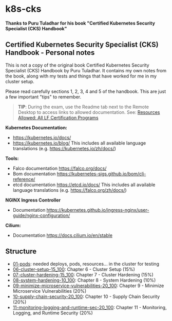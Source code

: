 # k8s-cks
**Thanks to Puru Tuladhar for his book "Certified Kubernetes Security Specialist (CKS) Handbook"**

## Certified Kubernetes Security Specialist (CKS) Handbook - Personal notes
This is not a copy of the original book Certified Kubernetes Security Specialist (CKS) Handbook by Puru Tuladhar. It contains my own notes from the book, along with my tests and things that have worked for me in my cluster setup.

Please read carefully sections 1, 2, 3, 4 and 5 of the handbook. This are just a few important "tips" to remember.

> **TIP**: During the exam, use the Readme tab next to the Remote Desktop
to access links to allowed documentation. See: [Resources Allowed: All LF
Certification Programs](https://docs.linuxfoundation.org/tc-docs/certification/certification-resources-allowed#certified-kubernetes-security-specialist-cks)


**Kubernetes Documentation:**
- https://kubernetes.io/docs/
- https://kubernetes.io/blog/
This includes all available language translations (e.g. https://kubernetes.io/zh/docs/)

**Tools:**
- Falco documentation https://falco.org/docs/
- Bom documentation  https://kubernetes-sigs.github.io/bom/cli-reference/
- etcd documentation https://etcd.io/docs/
This includes all available language translations (e.g. https://falco.org/zh/docs/)

**NGINX Ingress Controller**
- Documentation  https://kubernetes.github.io/ingress-nginx/user-guide/nginx-configuration/

**Cilium:**
- Documentation  https://docs.cilium.io/en/stable

## Structure
- [01-pods](/01-pods/): needed deploys, pods, resources... in the cluster for testing
- [06-cluster-setup-15_100](06-cluster-setup-15_100): Chapter 6 - Cluster Setup (15%)
- [07-cluster-hardening-15_100](07-cluster-hardening-15_100): Chapter 7 - Cluster Hardening (15%)
- [08-system-hardening-10_100](08-system-hardening-10_100): Chapter 8 - System Hardening (10%)
- [09-minimize-microservice-vulnerabilities-20_100](09-minimize-microservice-vulnerabilities-20_100): Chapter 9 - Minimize Microservice
Vulnerabilities (20%)
- [10-supply-chain-security-20_100](10-supply-chain-security-20_100): Chapter 10 - Supply Chain Security (20%)
- [11-monitoring-logging-and-runtime-sec-20_100](11-monitoring-logging-and-runtime-sec-20_100): Chapter 11 - Monitoring, Logging, and Runtime Security (20%)
